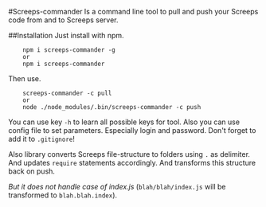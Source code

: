 #Screeps-commander
Is a command line tool to pull and push your Screeps code from and to Screeps server.

##Installation
Just install with npm.
```
    npm i screeps-commander -g
    or
    npm i screeps-commander
```
Then use.
```
    screeps-commander -c pull
    or
    node ./node_modules/.bin/screeps-commander -c push
```

You can use key `-h` to learn all possible keys for tool.
Also you can use config file to set parameters. Especially login and password.
Don't forget to add it to `.gitignore`!

Also library converts Screeps file-structure to folders using `.` as delimiter.
And updates `require` statements accordingly. And transforms this structure back on push.

*But it does not handle case of index.js*
(`blah/blah/index.js` will be transformed to `blah.blah.index`). 